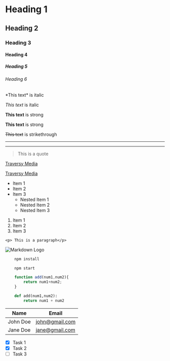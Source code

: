 <!-- Headings -->
# Heading 1
## Heading 2
### Heading 3
#### Heading 4
##### Heading 5
###### Heading 6

<!-- Italics (*is escape) -->
\*This text\* is italic

_This text_ is italic

<!-- strong -->
**This text** is strong

__This text__ is strong

<!-- Strikethrough -->
~~This text~~ is strikethrough

<!-- Horizontal Rule -->

---
___

<!-- Blockquote -->
> This is a quote

<!-- Link -->
[Traversy Media](http://www.traversymedia.com)

[Traversy Media](http://www.traversymedia.com "Title nib")

<!-- unorder list -->
* Item 1
* Item 2
* Item 3
  * Nested Item 1
  * Nested Item 2
  - Nested Item 3

<!-- Ordered list -->
1. Item 1
2. Item 2
1. Item 3

<!-- Inline Code Block -->
`<p> This is a paragraph</p>`

<!-- Images -->
![Markdown Logo](https://markdown-here.com/img/icon256.png)

<!-- Github Markdown -->

<!-- Code Blocks -->
```bash
    npm install

    npm start
```

```javascript
    function add(num1,num2){
        return num1+num2;
    }
```

```python
    def add(num1,num2):
        return num1 + num2

```

<!-- Tables -->
| Name | Email |
| --- |---|
| John Doe|john@gmail.com|
| Jane Doe|jane@gmail.com|

<!-- Task Lists -->
* [x] Task 1
* [x] Task 2
* [ ] Task 3 
